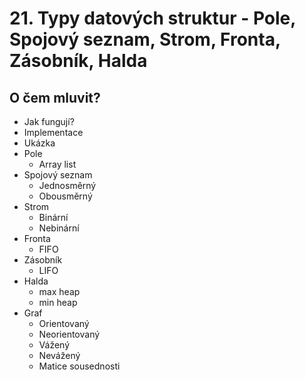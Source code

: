 # 21. Typy datových struktur - Pole, Spojový seznam, Strom, Fronta, Zásobník, Halda

## O čem mluvit?

- Jak fungují?
- Implementace
- Ukázka
- Pole
  - Array list
- Spojový seznam
  - Jednosměrný
  - Obousměrný
- Strom
  - Binární
  - Nebinární
- Fronta
  - FIFO 
- Zásobník
  - LIFO 
- Halda
  - max heap
  - min heap
- Graf
  - Orientovaný
  - Neorientovaný
  - Vážený
  - Nevážený
  - Matice sousednosti     
